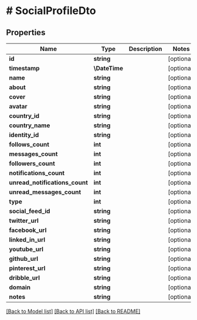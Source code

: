 # # SocialProfileDto

## Properties

Name | Type | Description | Notes
------------ | ------------- | ------------- | -------------
**id** | **string** |  | [optional]
**timestamp** | **\DateTime** |  | [optional]
**name** | **string** |  | [optional]
**about** | **string** |  | [optional]
**cover** | **string** |  | [optional]
**avatar** | **string** |  | [optional]
**country_id** | **string** |  | [optional]
**country_name** | **string** |  | [optional]
**identity_id** | **string** |  | [optional]
**follows_count** | **int** |  | [optional]
**messages_count** | **int** |  | [optional]
**followers_count** | **int** |  | [optional]
**notifications_count** | **int** |  | [optional]
**unread_notifications_count** | **int** |  | [optional]
**unread_messages_count** | **int** |  | [optional]
**type** | **int** |  | [optional]
**social_feed_id** | **string** |  | [optional]
**twitter_url** | **string** |  | [optional]
**facebook_url** | **string** |  | [optional]
**linked_in_url** | **string** |  | [optional]
**youtube_url** | **string** |  | [optional]
**github_url** | **string** |  | [optional]
**pinterest_url** | **string** |  | [optional]
**dribble_url** | **string** |  | [optional]
**domain** | **string** |  | [optional]
**notes** | **string** |  | [optional]

[[Back to Model list]](../../README.md#models) [[Back to API list]](../../README.md#endpoints) [[Back to README]](../../README.md)
